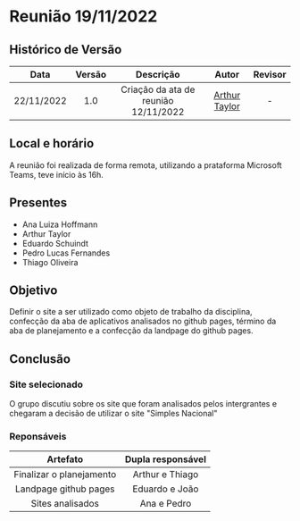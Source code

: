 # Reunião 19/11/2022 

## Histórico de Versão

|Data|Versão|Descrição|Autor|Revisor|
| :----------: | :------: | :-----------: | :---------: |:---------: |
|22/11/2022|1.0|Criação da ata de reunião 12/11/2022| [Arthur Taylor](https://github.com/Eruel6)| - |


## Local e horário

A reunião foi realizada de forma remota, utilizando a prataforma Microsoft Teams, teve início às 16h.

## Presentes

- Ana Luiza Hoffmann
- Arthur Taylor
- Eduardo Schuindt
- Pedro Lucas Fernandes
- Thiago Oliveira

## Objetivo

Definir o site a ser utilizado como objeto de trabalho da disciplina, confecção da aba de aplicativos analisados no github pages, término da aba de planejamento e a confecção da landpage do github pages.

## Conclusão

### Site selecionado

O grupo discutiu sobre os site que foram analisados pelos intergrantes e chegaram a decisão de utilizar o site "Simples Nacional"

### Reponsáveis 

| Artefato | Dupla responsável |
| :-: | :-: |
| Finalizar o planejamento | Arthur e Thiago |
| Landpage github pages | Eduardo e João|
| Sites analisados | Ana e Pedro |
